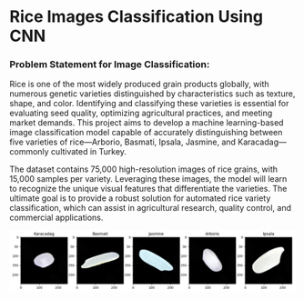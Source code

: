 <h1>Rice Images Classification Using CNN</h1>
<h3>Problem Statement for Image Classification:</h3>
<p>Rice is one of the most widely produced grain products globally, with numerous genetic varieties distinguished by characteristics such as texture, shape, and color. Identifying and classifying these varieties is essential for evaluating seed quality, optimizing agricultural practices, and meeting market demands. This project aims to develop a machine learning-based image classification model capable of accurately distinguishing between five varieties of rice—Arborio, Basmati, Ipsala, Jasmine, and Karacadag—commonly cultivated in Turkey.</p>
<p>The dataset contains 75,000 high-resolution images of rice grains, with 15,000 samples per variety. Leveraging these images, the model will learn to recognize the unique visual features that differentiate the varieties. The ultimate goal is to provide a robust solution for automated rice variety classification, which can assist in agricultural research, quality control, and commercial applications.</p>
<img src='https://github.com/goldstring/Deep-Learning/blob/main/Rice%20Images%20Classification%20Using%20CNN/rice_image.png' />
